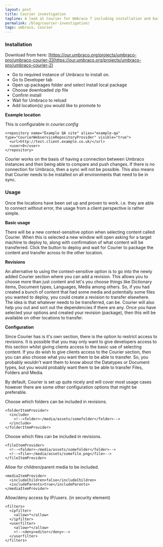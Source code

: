```yaml
---
layout: post
title: Courier investigation
tagline: A look at Courier for Umbraco 7 including installation and basic usage guidelines.
permalink: /blog/courier-investigation/
tags: umbraco, courier
---
```


### Installation

Download from here: [https://our.umbraco.org/projects/umbraco-pro/umbraco-courier-2](https://our.umbraco.org/projects/umbraco-pro/umbraco-courier-2)

- Go to required instance of Umbraco to install on.
- Go to Developer tab
- Open up packages folder and select Install local package
- Choose downloaded zip file
- Confirm install
- Wait for Umbraco to reload
- Add location(s) you would like to promote to

**Example location**

This is configurable in *courier.config*

    <repository name="Example QA site" alias="example-qa" type="CourierWebserviceRepositoryProvider" visible="true">
      <url>http://test.client.example.co.uk/</url>
      <user>0</user>
    </repository>

Courier works on the basis of having a connection between Umbraco instances and then being able to compare and push changes. If there is no connection for Umbraco, then a sync will not be possible. This also means that Courier needs to be installed on all environments that need to be in sync.

### Usage

Once the locations have been set up and proven to work. i.e. they are able to connect without error, the usage from a client perspective is rather simple.

**Basic usage**

There will be a new context-sensitive option when selecting content called Courier. When this is selected a new window will open asking for a target machine to deploy to, along with confirmation of what content will be transferred. Click the button to deploy and wait for Courier to package the content and transfer across to the other location.

**Revisions**

An alternative to using the context-sensitive option is to go into the newly added Courier section where you can add a revision. This allows you to choose more than just content and let's you choose things like Dictionary items, Document types, Languages, Media among others. So, if you had created a bunch of content that had some media and potentially some files you wanted to deploy, you could create a revision to transfer elsewhere. The idea is that whatever needs to be transferred, can be. Courier will also help you out and sort out the dependencies if there are any. Once you have selected your options and created your revision (package), then this will be available on other locations to transfer.

**Configuration**

Since Courier has is it's own section, there is the option to restrict access to revisions. It is possible that you may only want to give developers access to this section whilst giving clients access to the basic use of selecting content. If you do wish to give clients access to the Courier section, then you can also choose what you want them to be able to transfer. So, you probably wouldn't want them to know about the Datatypes or Document types, but you would probably want them to be able to transfer Files, Folders and Media.

By default, Courier is set up quite nicely and will cover most usage cases however there are some other configuration options that might be preferable.

Choose which folders can be included in revisions.

	<folderItemProvider>
      <include>
        <!--<folder>~/media/assets/somefolder</folder>-->
      </include>
    </folderItemProvider>

Choose which files can be included in revisions.

	<fileItemProvider>
      <!--<folder>~/media/assets/somefolder</folder>-->
      <!--<file>~/media/assets/somefile.png</file>-->
    </fileItemProvider>

Allow for children/parent media to be included.

	<mediaItemProvider>
      <includeChildren>false</includeChildren>
      <includeParents>true</includeParents>
    </mediaItemProvider>

Allow/deny access by IP/users. (in security element)

	<filters>
      <ipfilter>
        <allow>*</allow>
      </ipfilter>
      <userfilter>
        <allow>*</allow>
        <!--<deny>editor</deny>-->
      </userfilter>
    </filters>
